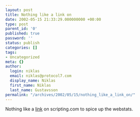 ```yaml
---
layout: post
title: Nothing like a link on
date: 2002-05-15 21:33:29.000000000 +00:00
type: post
parent_id: '0'
published: true
password: ''
status: publish
categories: []
tags:
- Uncategorized
meta: {}
author:
  login: niklas
  email: niklas@protocol7.com
  display_name: Niklas
  first_name: Niklas
  last_name: Gustavsson
permalink: "/archives/2002/05/15/nothing_like_a_link_on/"
---
```

Nothing like a [link](http://scriptingnews.userland.com/backissues/2002/05/14#l15eb24a06f59aff99472fae141c86cc6) on scripting.com to spice up the webstats.

